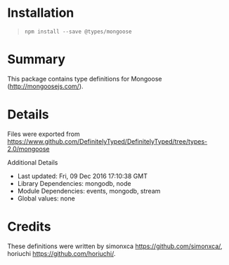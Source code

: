 # Installation
> `npm install --save @types/mongoose`

# Summary
This package contains type definitions for Mongoose (http://mongoosejs.com/).

# Details
Files were exported from https://www.github.com/DefinitelyTyped/DefinitelyTyped/tree/types-2.0/mongoose

Additional Details
 * Last updated: Fri, 09 Dec 2016 17:10:38 GMT
 * Library Dependencies: mongodb, node
 * Module Dependencies: events, mongodb, stream
 * Global values: none

# Credits
These definitions were written by simonxca <https://github.com/simonxca/>, horiuchi <https://github.com/horiuchi/>.
